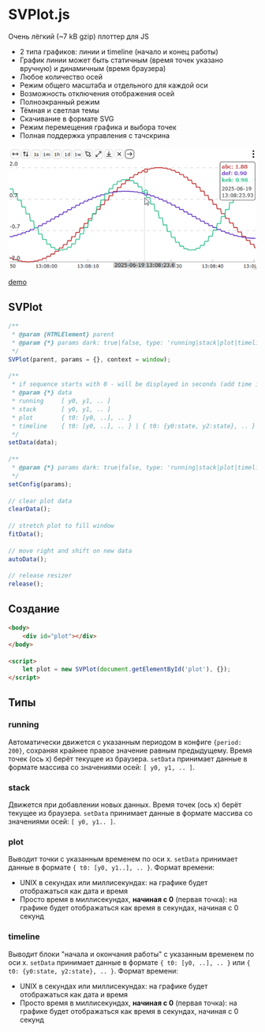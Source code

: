 # SVPlot.js
Очень лёгкий (~7 kB gzip) плоттер для JS
- 2 типа графиков: линии и timeline (начало и конец работы)
- График линии может быть статичным (время точек указано вручную) и динамичным (время браузера)
- Любое количество осей
- Режим общего масштаба и отдельного для каждой оси
- Возможность отключения отображения осей
- Полноэкранный режим
- Тёмная и светлая темы
- Скачивание в формате SVG
- Режим перемещения графика и выбора точек
- Полная поддержка управления с тачскрина

![svplot](/svplot.png)

[demo](https://gyverlibs.github.io/SVPlot.js/test/)

## SVPlot
```js
/**
 * @param {HTMLElement} parent 
 * @param {*} params dark: true|false, type: 'running|stack|plot|timeline', labels: [''], period: 200
 */
SVPlot(parent, params = {}, context = window);

/**
 * if sequence starts with 0 - will be displayed in seconds (add time in ms). If not 0 - unix date-time mode (add time in sec or ms)
 * @param {*} data 
 * running     [ y0, y1, .. ]
 * stack       [ y0, y1, .. ]
 * plot        { t0: [y0, ..], .. }
 * timeline    { t0: [y0, ..], .. } | { t0: {y0:state, y2:state}, .. }
 */
setData(data);

/**
 * @param {*} params dark: true|false, type: 'running|stack|plot|timeline', labels: [''], period: 200
 */
setConfig(params);

// clear plot data
clearData();

// stretch plot to fill window
fitData();

// move right and shift on new data
autoData();

// release resizer
release();
```

## Создание
```html
<body>
    <div id="plot"></div>
</body>

<script>
    let plot = new SVPlot(document.getElementById('plot'), {});
</script>
```

## Типы
### running
Автоматически движется с указанным периодом в конфиге `{period: 200}`, сохраняя крайнее правое значение равным предыдущему. Время точек (ось x) берёт текущее из браузера. `setData` принимает данные в формате массива со значениями осей: `[ y0, y1, .. ]`.

### stack
Движется при добавлении новых данных. Время точек (ось x) берёт текущее из браузера. `setData` принимает данные в формате массива со значениями осей: `[ y0, y1.. ]`.

### plot
Выводит точки с указанным временем по оси x. `setData` принимает данные в формате `{ t0: [y0, y1..], .. }`. Формат времени:

- UNIX в секундах или миллисекундах: на графике будет отображаться как дата и время
- Просто время в миллисекундах, **начиная с 0** (первая точка): на графике будет отображаться как время в секундах, начиная с 0 секунд

### timeline
Выводит блоки "начала и окончания работы" с указанным временем по оси x. `setData` принимает данные в формате `{ t0: [y0, ..], .. }` или `{ t0: {y0:state, y2:state}, .. }`. Формат времени:

- UNIX в секундах или миллисекундах: на графике будет отображаться как дата и время
- Просто время в миллисекундах, **начиная с 0** (первая точка): на графике будет отображаться как время в секундах, начиная с 0 секунд